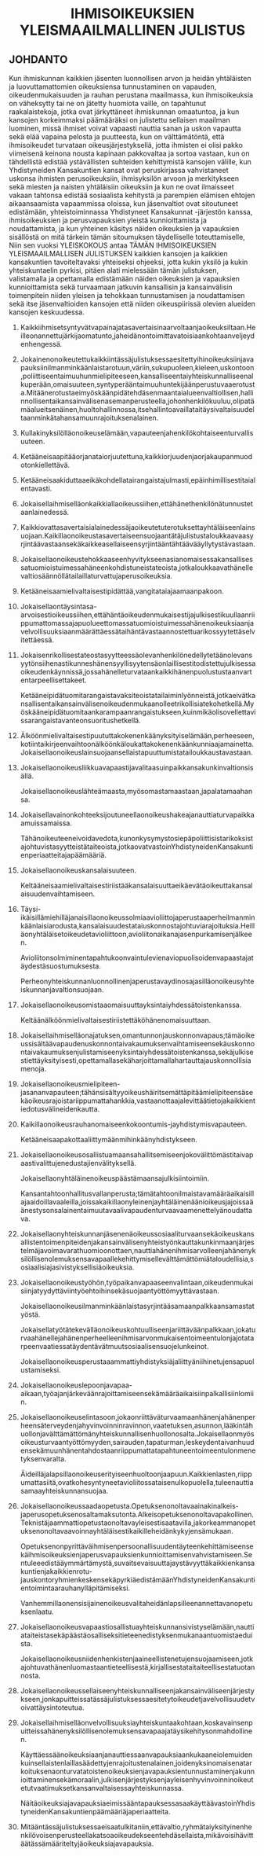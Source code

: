 <h1 align='center'>IHMISOIKEUKSIEN YLEISMAAILMALLINEN JULISTUS</h1>
<h2>JOHDANTO</h2>
<p>Kun ihmiskunnan kaikkien jäsenten luonnollisen arvon ja heidän yhtäläisten ja luovuttamattomien oikeuksiensa tunnustaminen on vapauden, oikeudenmukaisuuden ja rauhan perustana maailmassa,
kun ihmisoikeuksia on väheksytty tai ne on jätetty huomiota vaille, on tapahtunut raakalaistekoja, jotka ovat järkyttäneet ihmiskunnan omaatuntoa, ja kun kansojen korkeimmaksi päämääräksi on julistettu sellaisen maailman luominen, missä ihmiset voivat vapaasti nauttia sanan ja uskon vapautta sekä elää vapaina pelosta ja puutteesta,
kun on välttämätöntä, että ihmisoikeudet turvataan oikeusjärjestyksellä, jotta ihmisten ei olisi pakko viimeisenä keinona nousta kapinaan pakkovaltaa ja sortoa vastaan,
kun on tähdellistä edistää ystävällisten suhteiden kehittymistä kansojen välille,
kun Yhdistyneiden Kansakuntien kansat ovat peruskirjassa vahvistaneet uskonsa ihmisten perusoikeuksiin, ihmisyksilön arvoon ja merkitykseen sekä miesten ja naisten yhtäläisiin oikeuksiin ja kun ne ovat ilmaisseet vakaan tahtonsa edistää sosiaalista kehitystä ja parempien elämisen ehtojen aikaansaamista vapaammissa oloissa,
kun jäsenvaltiot ovat sitoutuneet edistämään, yhteistoiminnassa Yhdistyneet Kansakunnat -järjestön kanssa, ihmisoikeuksien ja perusvapauksien yleistä kunnioittamista ja noudattamista, ja
kun yhteinen käsitys näiden oikeuksien ja vapauksien sisällöstä on mitä tärkein tämän sitoumuksen täydelliselle toteuttamiselle,
Niin sen vuoksi
YLEISKOKOUS
antaa TÄMÄN IHMISOIKEUKSIEN YLEISMAAILMALLISEN JULISTUKSEN kaikkien kansojen ja kaikkien kansakuntien tavoiteltavaksi yhteiseksi ohjeeksi, jotta kukin yksilö ja kukin yhteiskuntaelin pyrkisi, pitäen alati mielessään tämän julistuksen, valistamalla ja opettamalla edistämään näiden oikeuksien ja vapauksien kunnioittamista sekä turvaamaan jatkuvin kansallisin ja kansainvälisin toimenpitein niiden yleisen ja tehokkaan tunnustamisen ja noudattamisen sekä itse jäsenvaltioiden kansojen että niiden oikeuspiirissä olevien alueiden kansojen keskuudessa.</p>
<ol>
  <li>
    <p>Kaikkiihmisetsyntyvätvapainajatasavertaisinaarvoltaanjaoikeuksiltaan.Heilleonannettujärkijaomatunto,jaheidänontoimittavatoisiaankohtaanveljeydenhengessä.</p>
  </li>
  <li>
    <p>Jokainenonoikeutettukaikkiintässäjulistuksessaesitettyihinoikeuksiinjavapauksiinilmanminkäänlaistarotuun,väriin,sukupuoleen,kieleen,uskontoon,poliittiseentaimuuhunmielipiteeseen,kansalliseentaiyhteiskunnalliseenalkuperään,omaisuuteen,syntyperääntaimuuhuntekijäänperustuvaaerotusta.Mitäänerotustaeimyöskäänpidätehdäsenmaantaialueenvaltiollisen,hallinnollisentaikansainvälisenasemanperusteella,johonhenkilökuuluu,olipatämäalueitsenäinen,huoltohallinnossa,itsehallintoavaillataitäysivaltaisuudeltaanminkätahansamuunrajoituksenalainen.</p>
  </li>
  <li>
    <p>Kullakinyksilölläonoikeuselämään,vapauteenjahenkilökohtaiseenturvallisuuteen.</p>
  </li>
  <li>
    <p>Ketääneisaapitääorjanataiorjuutettuna,kaikkiorjuudenjaorjakaupanmuodotonkiellettävä.</p>
  </li>
  <li>
    <p>Ketääneisaakiduttaaeikäkohdellatairangaistajulmasti,epäinhimillisestitaialentavasti.</p>
  </li>
  <li>
    <p>Jokaisellaihmiselläonkaikkiallaoikeussiihen,ettähänethenkilönätunnustetaanlainedessä.</p>
  </li>
  <li>
    <p>Kaikkiovattasavertaisialainedessäjaoikeutetuterotuksettayhtäläiseenlainsuojaan.Kaikillaonoikeustasavertaiseensuojaantätäjulistustaloukkaavaasyrjintäävastaansekäkaikkeasellaiseensyrjintääntähtäävääyllytystävastaan.</p>
  </li>
  <li>
    <p>Jokaisellaonoikeustehokkaaseenhyvitykseenasianomaisessakansallisessatuomioistuimessahäneenkohdistuneistateoista,jotkaloukkaavathänellevaltiosäännöllätailaillaturvattujaperusoikeuksia.</p>
  </li>
  <li>
    <p>Ketääneisaamielivaltaisestipidättää,vangitataiajaamaanpakoon.</p>
  </li>
  <li>
    <p>Jokaisellaontäysintasa-arvoisestioikeussiihen,ettähäntäoikeudenmukaisestijajulkisestikuullaanriippumattomassajapuolueettomassatuomioistuimessahänenoikeuksiaanjavelvollisuuksiaanmäärättäessätaihäntävastaannostettuarikossyytettäselvitettäessä.</p>
  </li>
  <li>
    <p>Jokaisenrikollisestateostasyytteessäolevanhenkilönedellytetäänolevansyytönsiihenastikunneshänensyyllisyytensäonlaillisestitodistettujulkisessaoikeudenkäynnissä,jossahänelleturvataankaikkihänenpuolustustaanvartentarpeellisettakeet.</p>
    <p>Ketääneipidätuomitarangaistavaksiteoistatailaiminlyönneistä,jotkaeivätkansallisentaikansainvälisenoikeudenmukaanolleetrikollisiatekohetkellä.Myöskääneipidätuomitaankarampaanrangaistukseen,kuinmikäolisovellettavissarangaistavanteonsuoritushetkellä.</p>
  </li>
  <li>
    <p>Älköönmielivaltaisestipuututtakokenenkäänyksityiselämään,perheeseen,kotiintaikirjeenvaihtoonälköönkäloukattakokenenkäänkunniaajamainetta.Jokaisellaonoikeuslainsuojaansellaistapuuttumistatailoukkaustavastaan.</p>
  </li>
  <li>
    <p>Jokaisellaonoikeusliikkuavapaastijavalitaasuinpaikkansakunkinvaltionsisällä.</p>
    <p>Jokaisellaonoikeuslähteämaasta,myösomastamaastaan,japalatamaahansa.</p>
  </li>
  <li>
    <p>Jokaisellavainonkohteeksijoutuneellaonoikeushakeajanauttiaturvapaikkaamuissamaissa.</p>
    <p>Tähänoikeuteeneivoidavedota,kunonkysymystosiepäpoliittisistarikoksistajohtuvistasyytteistätaiteoista,jotkaovatvastoinYhdistyneidenKansakuntienperiaatteitajapäämääriä.</p>
  </li>
  <li>
    <p>Jokaisellaonoikeuskansalaisuuteen.</p>
    <p>Keltääneisaamielivaltaisestiriistääkansalaisuuttaeikäevätäoikeuttakansalaisuudenvaihtamiseen.</p>
  </li>
  <li>
    <p>Täysi-ikäisillämiehilläjanaisillaonoikeussolmiaavioliittojaperustaaperheilmanminkäänlaisiarodusta,kansalaisuudestataiuskonnostajohtuviarajoituksia.Heilläonyhtäläisetoikeudetavioliittoon,avioliitonaikanajasenpurkamisenjälkeen.</p>
    <p>Avioliitonsolmiminentapahtukoonvaintulevienaviopuolisoidenvapaastajatäydestäsuostumuksesta.</p>
    <p>Perheonyhteiskunnanluonnollinenjaperustavaydinosajasilläonoikeusyhteiskunnanjavaltionsuojaan.</p>
  </li>
  <li>
    <p>Jokaisellaonoikeusomistaaomaisuuttayksintaiyhdessätoistenkanssa.</p>
    <p>Keltäänälköönmielivaltaisestiriistettäköhänenomaisuuttaan.</p>
  </li>
  <li>
    <p>Jokaisellaihmiselläonajatuksen,omantunnonjauskonnonvapaus;tämäoikeussisältäävapaudenuskonnontaivakaumuksenvaihtamiseensekäuskonnontaivakaumuksenjulistamiseenyksintaiyhdessätoistenkanssa,sekäjulkisestiettäyksityisesti,opettamallasekäharjoittamallahartauttajauskonnollisiamenoja.</p>
  </li>
  <li>
    <p>Jokaisellaonoikeusmielipiteen-jasananvapauteen;tähänsisältyyoikeushäiritsemättäpitäämielipiteensäsekäoikeusrajoistariippumattahankkia,vastaanottaajalevittäätietojakaikkientiedotusvälineidenkautta.</p>
  </li>
  <li>
    <p>Kaikillaonoikeusrauhanomaiseenkokoontumis-jayhdistymisvapauteen.</p>
    <p>Ketääneisaapakottaaliittymäänmihinkäänyhdistykseen.</p>
  </li>
  <li>
    <p>Jokaisellaonoikeusosallistuamaansahallitsemiseenjokovälittömästitaivapaastivalittujenedustajienvälityksellä.</p>
    <p>Jokaisellaonyhtäläinenoikeuspäästämaansajulkisiintoimiin.</p>
    <p>Kansantahtoonhallitusvallanperusta;tämätahtoonilmaistavamääräaikaisillajaaidoillavaaleilla,joissakaikillaonyleinenjayhtäläinenäänioikeusjajoissaäänestysonsalainentaimuutavaalivapaudenturvaavaamenettelyänoudattava.</p>
  </li>
  <li>
    <p>Jokaisellaonyhteiskunnanjäsenenäoikeussosiaaliturvaansekäoikeuskansallistentoimenpiteidenjakansainvälisenyhteistyönkauttakunkinmaanjärjestelmäjavoimavarathuomioonottaen,nauttiahänenihmisarvolleenjahänenyksilöllisenolemuksensavapaallekehittymisellevälttämättömiätaloudellisia,sosiaalisiajasivistyksellisiäoikeuksia.</p>
  </li>
  <li>
    <p>Jokaisellaonoikeustyöhön,työpaikanvapaaseenvalintaan,oikeudenmukaisiinjatyydyttäviintyöehtoihinsekäsuojaantyöttömyyttävastaan.</p>
    <p>Jokaisellaonoikeusilmanminkäänlaistasyrjintääsamaanpalkkaansamastatyöstä.</p>
    <p>Jokaisellatyötätekevälläonoikeuskohtuulliseenjariittäväänpalkkaan,jokaturvaahänellejahänenperheelleenihmisarvonmukaisentoimeentulonjajotatarpeenvaatiessatäydentävätmuutsosiaalisensuojelunkeinot.</p>
    <p>Jokaisellaonoikeusperustaaammattiyhdistyksiäjaliittyäniihinetujensapuolustamiseksi.</p>
  </li>
  <li>
    <p>Jokaisellaonoikeuslepoonjavapaa-aikaan,työajanjärkeväänrajoittamiseensekämääräaikaisiinpalkallisiinlomiin.</p>
  </li>
  <li>
    <p>Jokaisellaonoikeuselintasoon,jokaonriittäväturvaamaanhänenjahänenperheensäterveydenjahyvinvoinninravinnon,vaatetuksen,asunnon,lääkintähuollonjavälttämättömänyhteiskunnallisenhuollonosalta.Jokaisellaonmyösoikeusturvaantyöttömyyden,sairauden,tapaturman,leskeydentaivanhuudensekämuunhänentahdostaanriippumattatapahtuneentoimeentulonmenetyksenvaralta.</p>
    <p>Äideilläjalapsillaonoikeuserityiseenhuoltoonjaapuun.Kaikkienlasten,riippumattasiitä,ovatkohesyntyneetavioliitossataisenulkopuolella,tuleenauttiasamaayhteiskunnansuojaa.</p>
  </li>
  <li>
    <p>Jokaisellaonoikeussaadaopetusta.Opetuksenonoltavaainakinalkeis-japerusopetuksenosaltamaksutonta.Alkeisopetuksenonoltavapakollinen.Teknistäjaammattiopetustaonoltavayleisestisaatavilla,jakorkeammanopetuksenonoltavaavoinnayhtäläisestikaikilleheidänkykyjensämukaan.</p>
    <p>Opetuksenonpyrittäväihmisenpersoonallisuudentäyteenkehittämiseensekäihmisoikeuksienjaperusvapauksienkunnioittamisenvahvistamiseen.Sentuleeedistääymmärtämystä,suvaitsevaisuuttajaystävyyttäkaikkienkansakuntienjakaikkienrotu-jauskontoryhmienkeskensekäpyrkiäedistämäänYhdistyneidenKansakuntientoimintaarauhanylläpitämiseksi.</p>
    <p>Vanhemmillaonensisijainenoikeusvalitaheidänlapsilleenannettavanopetuksenlaatu.</p>
  </li>
  <li>
    <p>Jokaisellaonoikeusvapaastiosallistuayhteiskunnansivistyselämään,nauttiataiteistasekäpäästäosalliseksitieteenedistyksenmukanaantuomistaeduista.</p>
    <p>Jokaisellaonoikeusniidenhenkistenjaaineellistenetujensuojaamiseen,jotkajohtuvathänenluomastaantieteellisestä,kirjallisestataitaiteellisestatuotannosta.</p>
  </li>
  <li>
    <p>Jokaisellaonoikeussellaiseenyhteiskunnalliseenjakansainväliseenjärjestykseen,jonkapuitteissatässäjulistuksessaesitetytoikeudetjavelvollisuudetvoivattäysintoteutua.</p>
  </li>
  <li>
    <p>Jokaisellaihmiselläonvelvollisuuksiayhteiskuntaakohtaan,koskavainsenpuitteissahänenyksilöllisenolemuksensavapaajatäysikehitysonmahdollinen.</p>
    <p>Käyttäessäänoikeuksiaanjanauttiessaanvapauksiaankukaaneiolemuidenkuinsellaistenlaillasäädettyjenrajoitustenalainen,joidenyksinomaisenatarkoituksenaonturvatatoistenoikeuksienjavapauksientunnustaminenjakunnioittaminensekämoraalin,julkisenjärjestyksenjayleisenhyvinvoinninoikeutetutvaatimuksetkansanvaltaisessayhteiskunnassa.</p>
    <p>NäitäoikeuksiajavapauksiaeimissääntapauksessasaakäyttäävastoinYhdistyneidenKansakuntienpäämääriäjaperiaatteita.</p>
  </li>
  <li>
    <p>Mitääntässäjulistuksessaeisaatulkitaniin,ettävaltio,ryhmätaiyksityinenhenkilövoisenperusteellakatsoaoikeudekseentehdäsellaista,mikävoisihävittäätässämääriteltyjäoikeuksiajavapauksia.</p>
  </li>
</ol>